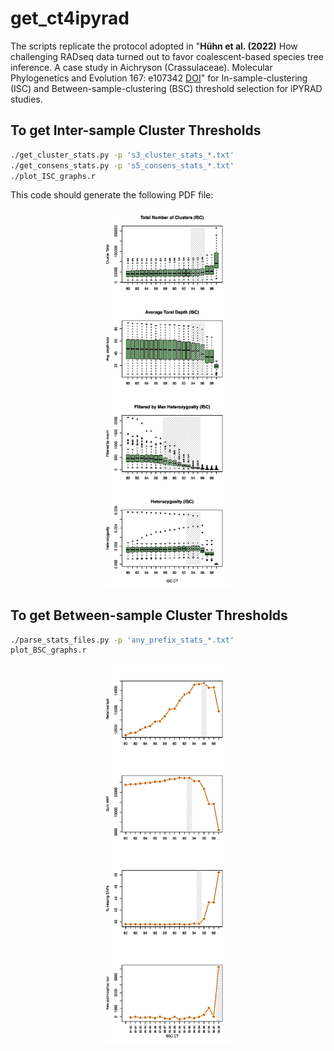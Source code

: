 # get_ct4ipyrad

The scripts replicate the protocol adopted in "**Hühn et al. (2022)** How challenging RADseq data turned out to favor coalescent-based species tree inference. A case study in Aichryson (Crassulaceae). Molecular Phylogenetics and Evolution 167: e107342 [DOI](https://doi.org/10.1016/j.ympev.2021.107342)" for In-sample-clustering (ISC) and Between-sample-clustering (BSC) threshold selection for iPYRAD studies.



## To get Inter-sample Cluster Thresholds

```bash
./get_cluster_stats.py -p 's3_cluster_stats_*.txt'
./get_consens_stats.py -p 's5_consens_stats_*.txt'
./plot_ISC_graphs.r
```

This code should generate the following PDF file:

<p align="center" width="100%">
    <img src="/figures/ipyrad_threshold_stats_ISC.jpg" alt="Local Image" width="40%" height="50%">
</p>


## To get Between-sample Cluster Thresholds

```bash
./parse_stats_files.py -p 'any_prefix_stats_*.txt'
plot_BSC_graphs.r
```

<p align="center" width="100%">
    <img src="/figures/ipyrad_threshold_stats_BSC.jpg" alt="Local Image" width="40%" height="50%">
</p>
